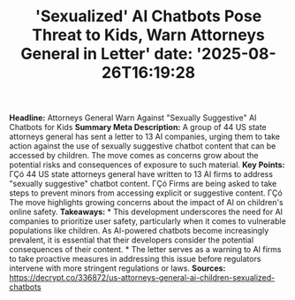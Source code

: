﻿---
title: "'Sexualized' AI Chatbots Pose Threat to Kids, Warn Attorneys General in Letter'
date: '2025-08-26T16:19:28"
category: "Markets"
summary: ""
slug: "sexualized ai chatbots pose threat to kids warn attorneys ge"
source_urls:
  - "https://decrypt.co/336872/us-attorneys-general-ai-children-sexualized-chatbots"
seo:
  title: "'Sexualized' AI Chatbots Pose Threat to Kids, Warn Attorneys General in Letter | Hash n Hedge'
  description: '"
  keywords: ["news", "markets", "brief"]
---
**Headline:** Attorneys General Warn Against "Sexually Suggestive" AI Chatbots for Kids  **Summary Meta Description:** A group of 44 US state attorneys general has sent a letter to 13 AI companies, urging them to take action against the use of sexually suggestive chatbot content that can be accessed by children. The move comes as concerns grow about the potential risks and consequences of exposure to such material.  **Key Points:**  ΓÇó 44 US state attorneys general have written to 13 AI firms to address "sexually suggestive" chatbot content. ΓÇó Firms are being asked to take steps to prevent minors from accessing explicit or suggestive content. ΓÇó The move highlights growing concerns about the impact of AI on children's online safety.  **Takeaways:**  * This development underscores the need for AI companies to prioritize user safety, particularly when it comes to vulnerable populations like children. As AI-powered chatbots become increasingly prevalent, it is essential that their developers consider the potential consequences of their content. * The letter serves as a warning to AI firms to take proactive measures in addressing this issue before regulators intervene with more stringent regulations or laws.  **Sources:** https://decrypt.co/336872/us-attorneys-general-ai-children-sexualized-chatbots 
